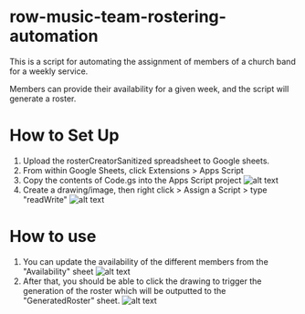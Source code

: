# row-music-team-rostering-automation

This is a script for automating the assignment of members of a church band for a weekly service.

Members can provide their availability for a given week, and the script will generate a roster.

# How to Set Up

1. Upload the rosterCreatorSanitized spreadsheet to Google sheets. 
3. From within Google Sheets, click Extensions > Apps Script 
4. Copy the contents of Code.gs into the Apps Script project ![alt text](images/script.png)
5. Create a drawing/image, then right click > Assign a Script > type "readWrite" ![alt text](images/drawing.png)

# How to use
1. You can update the availability of the different members from the "Availability" sheet ![alt text](images/availability.png)
1. After that, you should be able to click the drawing to trigger the generation of the roster which will be outputted to the "GeneratedRoster" sheet. ![alt text](images/generatedroster.png)
